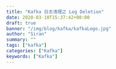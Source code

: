 ```yaml
---
title: "Kafka 日志清理之 Log Deletion"
date: 2020-03-10T15:37:42+08:00
draft: true
banner: "/img/blog/kafka/kafkaLogo.jpg"
author: "Siran"
summary: ""
tags: ["kafka"]
categories: ["Kafka"]
keywords: ["Kafka"]
---
```




